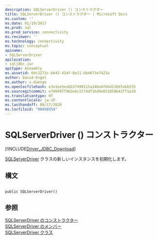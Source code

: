 ```yaml
---
description: SQLServerDriver () コンストラクター
title: SQLServerDriver () コンストラクター | Microsoft Docs
ms.custom: ''
ms.date: 01/19/2017
ms.prod: sql
ms.prod_service: connectivity
ms.reviewer: ''
ms.technology: connectivity
ms.topic: conceptual
apiname:
- SQLServerDriver
apilocation:
- sqljdbc.jar
apitype: Assembly
ms.assetid: 6dc1273c-bb42-414f-8e11-bb4673e7423a
author: David-Engel
ms.author: v-daenge
ms.openlocfilehash: e3e1ee5ea6b37499115a340a4fbbd138dfabb555
ms.sourcegitcommit: e700497f962e4c2274df16d9e651059b42ff1a10
ms.translationtype: HT
ms.contentlocale: ja-JP
ms.lasthandoff: 08/17/2020
ms.locfileid: "88450554"
---
```

# <a name="sqlserverdriver-constructor-"></a>SQLServerDriver () コンストラクター
[!INCLUDE[Driver_JDBC_Download](../../../includes/driver_jdbc_download.md)]

  [SQLServerDriver](../../../connect/jdbc/reference/sqlserverdriver-class.md) クラスの新しいインスタンスを初期化します。  
  
## <a name="syntax"></a>構文  
  
```  
  
public SQLServerDriver()  
```  
  
## <a name="see-also"></a>参照  
 [SQLServerDriver のコンストラクター](../../../connect/jdbc/reference/sqlserverdriver-constructors.md)   
 [SQLServerDriver のメンバー](../../../connect/jdbc/reference/sqlserverdriver-members.md)   
 [SQLServerDriver クラス](../../../connect/jdbc/reference/sqlserverdriver-class.md)  
  
  
